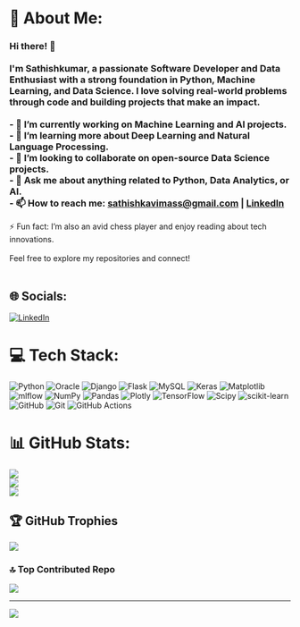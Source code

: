 # 💫 About Me:
### Hi there! 👋<br><br>I'm Sathishkumar, a passionate **Software Developer** and **Data Enthusiast** with a strong foundation in **Python**, **Machine Learning**, and **Data Science**. I love solving real-world problems through code and building projects that make an impact.<br><br>- 🔭 I’m currently working on **Machine Learning and AI** projects.<br>- 🌱 I’m learning more about **Deep Learning** and **Natural Language Processing**.<br>- 👯 I’m looking to collaborate on open-source **Data Science** projects.<br>- 💬 Ask me about anything related to **Python**, **Data Analytics**, or **AI**.<br>- 📫 How to reach me: sathishkavimass@gmail.com | [LinkedIn](https://www.linkedin.com/in/sathishkumar-t-67a222249)
 ⚡ Fun fact: I’m also an avid chess player and enjoy reading about tech innovations.<br><br>Feel free to explore my repositories and connect!<br><br>


## 🌐 Socials:
[![LinkedIn](https://img.shields.io/badge/LinkedIn-%230077B5.svg?logo=linkedin&logoColor=white)]([www.linkedin.com/in/sathishkumar-t-67a222249](https://www.linkedin.com/in/sathishkumar-t-67a222249)) 

# 💻 Tech Stack:
![Python](https://img.shields.io/badge/python-3670A0?style=for-the-badge&logo=python&logoColor=ffdd54) ![Oracle](https://img.shields.io/badge/Oracle-F80000?style=for-the-badge&logo=oracle&logoColor=white) ![Django](https://img.shields.io/badge/django-%23092E20.svg?style=for-the-badge&logo=django&logoColor=white) ![Flask](https://img.shields.io/badge/flask-%23000.svg?style=for-the-badge&logo=flask&logoColor=white) ![MySQL](https://img.shields.io/badge/mysql-4479A1.svg?style=for-the-badge&logo=mysql&logoColor=white) ![Keras](https://img.shields.io/badge/Keras-%23D00000.svg?style=for-the-badge&logo=Keras&logoColor=white) ![Matplotlib](https://img.shields.io/badge/Matplotlib-%23ffffff.svg?style=for-the-badge&logo=Matplotlib&logoColor=black) ![mlflow](https://img.shields.io/badge/mlflow-%23d9ead3.svg?style=for-the-badge&logo=numpy&logoColor=blue) ![NumPy](https://img.shields.io/badge/numpy-%23013243.svg?style=for-the-badge&logo=numpy&logoColor=white) ![Pandas](https://img.shields.io/badge/pandas-%23150458.svg?style=for-the-badge&logo=pandas&logoColor=white) ![Plotly](https://img.shields.io/badge/Plotly-%233F4F75.svg?style=for-the-badge&logo=plotly&logoColor=white) ![TensorFlow](https://img.shields.io/badge/TensorFlow-%23FF6F00.svg?style=for-the-badge&logo=TensorFlow&logoColor=white) ![Scipy](https://img.shields.io/badge/SciPy-%230C55A5.svg?style=for-the-badge&logo=scipy&logoColor=%white) ![scikit-learn](https://img.shields.io/badge/scikit--learn-%23F7931E.svg?style=for-the-badge&logo=scikit-learn&logoColor=white) ![GitHub](https://img.shields.io/badge/github-%23121011.svg?style=for-the-badge&logo=github&logoColor=white) ![Git](https://img.shields.io/badge/git-%23F05033.svg?style=for-the-badge&logo=git&logoColor=white) ![GitHub Actions](https://img.shields.io/badge/github%20actions-%232671E5.svg?style=for-the-badge&logo=githubactions&logoColor=white)
# 📊 GitHub Stats:
![](https://github-readme-stats.vercel.app/api?username=kavimiya&theme=dark&hide_border=false&include_all_commits=false&count_private=false)<br/>
![](https://github-readme-streak-stats.herokuapp.com/?user=kavimiya&theme=dark&hide_border=false)<br/>
![](https://github-readme-stats.vercel.app/api/top-langs/?username=kavimiya&theme=dark&hide_border=false&include_all_commits=false&count_private=false&layout=compact)

## 🏆 GitHub Trophies
![](https://github-profile-trophy.vercel.app/?username=kavimiya&theme=radical&no-frame=false&no-bg=true&margin-w=4)

### 🔝 Top Contributed Repo
![](https://github-contributor-stats.vercel.app/api?username=kavimiya&limit=5&theme=dark&combine_all_yearly_contributions=true)

---
[![](https://visitcount.itsvg.in/api?id=kavimiya&icon=0&color=0)](https://visitcount.itsvg.in)

<!-- Proudly created with GPRM ( https://gprm.itsvg.in ) -->
